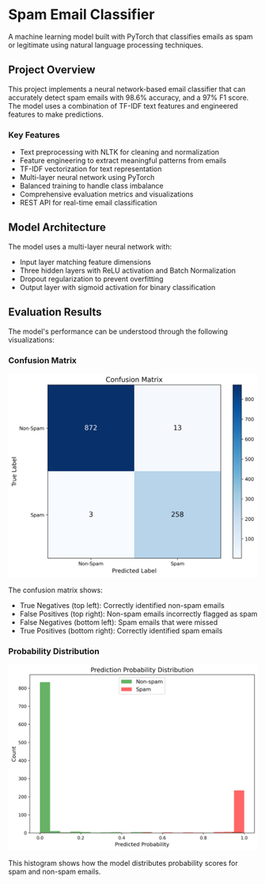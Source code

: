 # Spam Email Classifier

A machine learning model built with PyTorch that classifies emails as spam or legitimate using natural language processing techniques.

## Project Overview

This project implements a neural network-based email classifier that can accurately detect spam emails with 98.6% accuracy, and a 97% F1 score. The model uses a combination of TF-IDF text features and engineered features to make predictions.

### Key Features

- Text preprocessing with NLTK for cleaning and normalization
- Feature engineering to extract meaningful patterns from emails
- TF-IDF vectorization for text representation
- Multi-layer neural network using PyTorch
- Balanced training to handle class imbalance
- Comprehensive evaluation metrics and visualizations
- REST API for real-time email classification

## Model Architecture

The model uses a multi-layer neural network with:

- Input layer matching feature dimensions
- Three hidden layers with ReLU activation and Batch Normalization
- Dropout regularization to prevent overfitting
- Output layer with sigmoid activation for binary classification

## Evaluation Results

The model's performance can be understood through the following visualizations:

### Confusion Matrix

![Confusion Matrix](visualizations/confusion_matrix.png)

The confusion matrix shows:

- True Negatives (top left): Correctly identified non-spam emails
- False Positives (top right): Non-spam emails incorrectly flagged as spam
- False Negatives (bottom left): Spam emails that were missed
- True Positives (bottom right): Correctly identified spam emails

### Probability Distribution

![Probability Distribution](visualizations/probability_distribution.png)

This histogram shows how the model distributes probability scores for spam and non-spam emails.

